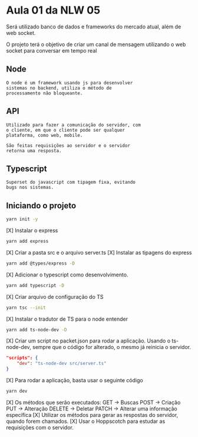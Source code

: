 # Aula 01 da NLW 05

Será utilizado banco de dados e frameworks do mercado
atual, além de web socket.

O projeto terá o objetivo de criar um canal de mensagem
utilizando o web socket para conversar em tempo real

## Node 
    O node é um framework usando js para desenvolver
    sistemas no backend, utiliza o método de 
    processamento não bloqueante.

## API
    Utilizado para fazer a comunicação do servidor, com
    o cliente, em que o cliente pode ser qualquer 
    plataforma, como web, mobile.
    
    São feitas requisições ao servidor e o servidor
    retorna uma resposta. 

## Typescript
    Superset do javascript com tipagem fixa, evitando
    bugs nos sistemas.

## Iniciando o projeto
```zsh
yarn init -y
```
[X] Instalar o express
```zsh
yarn add express
```
[X] Criar a pasta src e o arquivo server.ts
[X] Instalar as tipagens do express
```zsh
yarn add @types/express -D 
```
[X] Adicionar o typescript como desenvolvimento.
```zsh
yarn add typescript -D
```
[X] Criar arquivo de configuração do TS
```zsh
yarn tsc --init
```
[X] Instalar o tradutor de TS para o node entender
```zsh
yarn add ts-node-dev -D
```
[X] Criar um script no packet.json para rodar a aplicação.
    Usando o ts-node-dev, sempre que o código for 
    alterado, o mesmo já reinicia o servidor.
```json
"scripts": {
    "dev": "ts-node-dev src/server.ts"
}
```
[X] Para rodar a aplicação, basta usar o seguinte código
```zsh
yarn dev
```
[X] Os métodos que serão executados: 
    GET -> Buscas
    POST -> Criação
    PUT -> Alteração
    DELETE -> Deletar
    PATCH -> Alterar uma informação específica
[X] Utilizar os métodos para gerar as respostas do servidor, quando forem chamados.
[X] Usar o Hoppscotch para estudar as requisições com o servidor.
